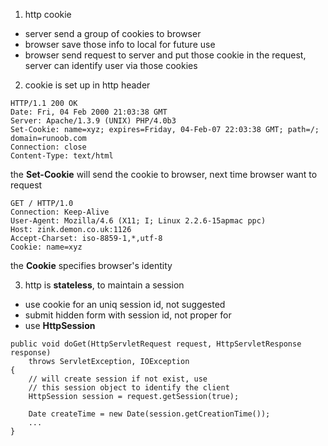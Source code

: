 1. http cookie
- server send a group of cookies to browser
- browser save those info to local for future use
- browser send request to server and put those cookie in the request, server can identify user via those cookies

2. cookie is set up in http header
```
HTTP/1.1 200 OK
Date: Fri, 04 Feb 2000 21:03:38 GMT
Server: Apache/1.3.9 (UNIX) PHP/4.0b3
Set-Cookie: name=xyz; expires=Friday, 04-Feb-07 22:03:38 GMT; path=/; domain=runoob.com
Connection: close
Content-Type: text/html
```
the **Set-Cookie** will send the cookie to browser, next time browser want to request
```
GET / HTTP/1.0
Connection: Keep-Alive
User-Agent: Mozilla/4.6 (X11; I; Linux 2.2.6-15apmac ppc)
Host: zink.demon.co.uk:1126
Accept-Charset: iso-8859-1,*,utf-8
Cookie: name=xyz
```
the **Cookie** specifies browser's identity

3. http is **stateless**, to maintain a session
- use cookie for an uniq session id, not suggested
- submit hidden form with session id, not proper for <href>
- use **HttpSession**
```
public void doGet(HttpServletRequest request, HttpServletResponse response)
    throws ServletException, IOException
{
    // will create session if not exist, use
    // this session object to identify the client
    HttpSession session = request.getSession(true);
    
    Date createTime = new Date(session.getCreationTime());
    ...
}
```